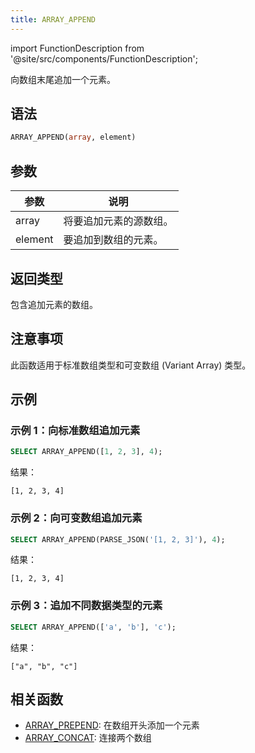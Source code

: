 ```yaml
---
title: ARRAY_APPEND
---
```

import FunctionDescription from '@site/src/components/FunctionDescription';

<FunctionDescription description="Introduced or updated: v1.2.762"/>

向数组末尾追加一个元素。

## 语法

```sql
ARRAY_APPEND(array, element)
```

## 参数

| 参数 | 说明 |
|-----------|-------------|
| array     | 将要追加元素的源数组。 |
| element   | 要追加到数组的元素。 |

## 返回类型

包含追加元素的数组。

## 注意事项

此函数适用于标准数组类型和可变数组 (Variant Array) 类型。

## 示例

### 示例 1：向标准数组追加元素

```sql
SELECT ARRAY_APPEND([1, 2, 3], 4);
```

结果：

```
[1, 2, 3, 4]
```

### 示例 2：向可变数组追加元素

```sql
SELECT ARRAY_APPEND(PARSE_JSON('[1, 2, 3]'), 4);
```

结果：

```
[1, 2, 3, 4]
```

### 示例 3：追加不同数据类型的元素

```sql
SELECT ARRAY_APPEND(['a', 'b'], 'c');
```

结果：

```
["a", "b", "c"]
```

## 相关函数

- [ARRAY_PREPEND](array-prepend): 在数组开头添加一个元素
- [ARRAY_CONCAT](array-concat): 连接两个数组